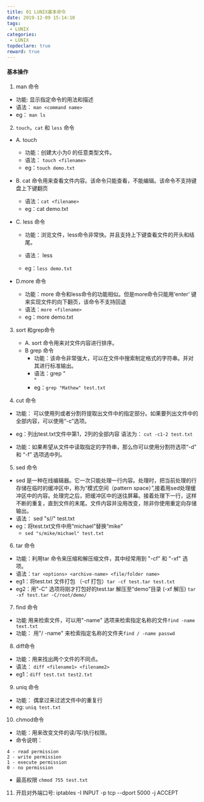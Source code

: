 ```yaml
---
title: 01 LUNIX基本命令
date: 2019-12-09 15:14:10
tags:
 - LUNIX
categories:
 - LUNIX
topdeclare: true
reward: true
---
```

#### 基本操作
1. man 命令
  - 功能: 显示指定命令的用法和描述
  - 语法： `man <command name>`
  - eg： `man ls`

<!--more-->

2. `touch`，`cat` 和 `less` 命令
  - A. touch
    - 功能：创建大小为0 的任意类型文件。
    - 语法： `touch <filename>`
    - eg：`touch demo.txt`
  - B. cat 命令用来查看文件内容。该命令只能查看，不能编辑。该命令不支持键盘上下键翻页
    - 语法：`cat <filename>`
    - eg：cat demo.txt

  - C. less 命令
    - 功能：浏览文件，less命令非常快。并且支持上下键查看文件的开头和结尾。

    - 语法： less <filename>
    - eg：`less demo.txt`

  - D.more 命令
    - 功能：more 命令和less命令的功能相似。但是more命令只能用‘enter’ 键来实现文件的向下翻页，该命令不支持回退
    - 语法：`more <filename>`
    - eg：more demo.txt

3. sort 和grep命令
    - A. sort 命令用来对文件内容进行排序。
    - B grep 命令  
      - 功能：该命令非常强大，可以在文件中搜索制定格式的字符串。并对其进行标准输出。
      - 语法：grep "<search string>" <file name>
      - eg：`grep "Mathew" test.txt`

4. cut 命令
  - 功能： 可以使用列或者分割符提取出文件中的指定部分。如果要列出文件中的全部内容，可以使用“-c”选项。
  - eg：列出test.txt文件中第1，2列的全部内容
  语法为： `cut -c1-2 test.txt`

  - 功能：如果希望从文件中读取指定的字符串，那么你可以使用分割符选项“-d” 和 “-f” 选项选中列。

5. sed 命令
 - sed 是一种在线编辑器。它一次只能处理一行内容。处理时，把当前处理的行存储在临时的缓冲区中，称为“模式空间（pattern space）”,接着用sed处理缓冲区中的内容。处理完之后，把缓冲区中的送往屏幕。接着处理下一行，这样不断的重复，直到文件的末尾。文件内容并没用改变，除非你使用重定向存储输出。
 - 语法： sed "s/<old-word>/<mew-word>" test.txt
 - eg：将test.txt文件中用“michael”替换“mike”
    - `sed "s/mike/michael" test.txt`

6. tar 命令
  - 功能：利用tar 命令来压缩和解压缩文件，其中经常用到 "-cf" 和  "-xf" 选项。
  - 语法：`tar <options> <archive-name> <file/folder name>`
  - eg1：将test.txt 文件打包 （-cf 打包）`tar -cf test.tar test.txt`
  - eg2：用"-C" 选项将刚才打包好的test.tar 解压至“demo”目录 (-xf 解压) `tar -xf test.tar -C/root/demo/`

7. find 命令
  - 功能 用来检索文件，可以用"-name" 选项来检索指定名称的文件`find -name text.txt`
  - 功能： 用"/ -name" 来检索指定名称的文件夹`find / -name passwd`

8. diff命令
  - 功能：用来找出两个文件的不同点。
  - 语法： `diff <filename1> <filename2>`
  - eg1：`diff test.txt test2.txt`

9. uniq 命令
  - 功能： 偶拿过来过滤文件中的重复行
  - eg: `uniq test.txt`

10. chmod命令
  - 功能：用来改变文件的读/写/执行权限。
  - 命令说明：
  ```
  4 - read permission
  2 - write permission
  1 - execute permission
  0 - no permission
  ```
  - 最高权限 `chmod 755 test.txt`

11. 开启对外端口号:
  iptables -I INPUT -p tcp --dport 5000 -j ACCEPT

